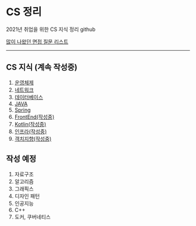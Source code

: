 # CS 정리

2021년 취업을 위한 CS 지식 정리 github

[많이 나왔던 면접 질문 리스트](https://github.com/SmiteFLame/CS-Study/blob/master/Question/README.md)

<hr>

## CS 지식 (계속 작성중)

1. [운영체제](https://github.com/SmiteFLame/CS-Study/blob/master/OS/README.md)
2. [네트워크](https://github.com/SmiteFLame/CS-Study/blob/master/NT/README.md)
3. [데이터베이스](https://github.com/SmiteFLame/CS-Study/blob/master/DB/README.md)
4. [JAVA](https://github.com/SmiteFLame/CS-Study/blob/master/JAVA/README.md)
5. [Spring](https://github.com/SmiteFLame/CS-Study/blob/master/Spring/README.md)
6. [FrontEnd(작성중)](https://github.com/SmiteFLame/CS-Study/blob/master/FrontEnd/README.md)
7. [Kotlin(작성중)](https://github.com/SmiteFLame/CS-Study/blob/master/Kotlin/README.md)
8. [인프라(작성중)](https://github.com/SmiteFLame/CS-Study/blob/master/Infra/README.md)
9. [객치지향(작성중)](https://github.com/SmiteFLame/CS-Study/blob/master/OOP/README.md)

## 작성 예정

1. 자료구조
2. 알고리즘
3. 그래픽스
4. 디자인 패턴
5. 인공지능
6. C++
7. 도커, 쿠버네티스
